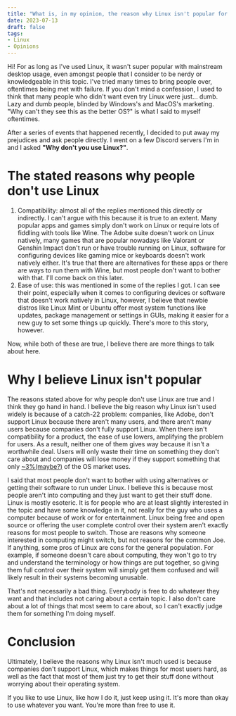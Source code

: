 ```yaml
---
title: "What is, in my opinion, the reason why Linux isn't popular for normal desktop use?"
date: 2023-07-13
draft: false
tags: 
- Linux
- Opinions
---
```


Hi! For as long as I've used Linux, it wasn't super popular with mainstream desktop usage, even amongst people that I consider to be nerdy or knowledgeable in this topic. I've tried many times to bring people over, oftentimes being met with failure. If you don't mind a confession, I used to think that many people who didn't want even try Linux were just... dumb. Lazy and dumb people, blinded by Windows's and MacOS's marketing. "Why can't they see this as the better OS?" is what I said to myself oftentimes.

After a series of events that happened recently, I decided to put away my prejudices and ask people directly. I went on a few Discord servers I'm in and I asked **"Why don't you use Linux?"**.

# The stated reasons why people don't use Linux
1. Compatibility: 
almost all of the replies mentioned this directly or indirectly. I can't argue with this because it is true to an extent. Many popular apps and games simply don't work on Linux or require lots of fiddling with tools like Wine. The Adobe suite doesn't work on Linux natively, many games that are popular nowadays like Valorant or Genshin Impact don't run or have trouble running on Linux, software for configuring devices like gaming mice or keyboards doesn't work natively either. It's true that there are alternatives for these apps or there are ways to run them with Wine, but most people don't want to bother with that. I'll come back on this later.
2. Ease of use:
this was mentioned in some of the replies I got. I can see their point, especially when it comes to configuring devices or software that doesn't work natively in Linux, however, I believe that newbie distros like Linux Mint or Ubuntu offer most system functions like updates, package management or settings in GUIs, making it easier for a new guy to set some things up quickly. There's more to this story, however.

Now, while both of these are true, I believe there are more things to talk about here.

# Why I believe Linux isn't popular

The reasons stated above for why people don't use Linux are true and I think they go hand in hand. I believe the big reason why Linux isn't used widely is because of a catch-22 problem: companies, like Adobe, don't support Linux because there aren't many users, and there aren't many users because companies don't fully support Linux. When there isn't compatibility for a product, the ease of use lowers, amplifying the problem for users. As a result, neither one of them gives way because it isn't a worthwhile deal. Users will only waste their time on something they don't care about and companies will lose money if they support something that only [~3%(maybe?)](https://arstechnica.com/gadgets/2023/07/report-linux-desktops-hit-3-global-market-share-but-are-declining-in-us/) of the OS market uses.

I said that most people don't want to bother with using alternatives or getting their software to run under Linux. I believe this is because most people aren't into computing and they just want to get their stuff done. Linux is mostly esoteric. It is for people who are at least slightly interested in the topic and have some knowledge in it, not really for the guy who uses a computer because of work or for entertainment. Linux being free and open source or offering the user complete control over their system aren't exactly reasons for most people to switch. Those are reasons why someone interested in computing might switch, but not reasons for the common Joe. If anything, some pros of Linux are cons for the general population. For example, if someone doesn't care about computing, they won't go to try and understand the terminology or how things are put together, so giving them full control over their system will simply get them confused and will likely result in their systems becoming unusable.

That's not necessarily a bad thing. Everybody is free to do whatever they want and that includes not caring about a certain topic. I also don't care about a lot of things that most seem to care about, so I can't exactly judge them for something I'm doing myself.

# Conclusion

Ultimately, I believe the reasons why Linux isn't much used is because companies don't support Linux, which makes things for most users hard, as well as the fact that most of them just try to get their stuff done without worrying about their operating system.

If you like to use Linux, like how I do it, just keep using it. It's more than okay to use whatever you want. You're more than free to use it.

